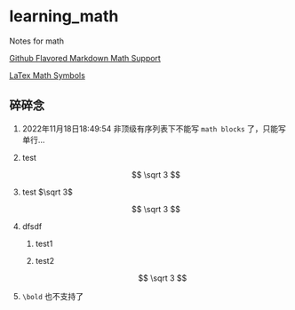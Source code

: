 # learning_math
Notes for math

[Github Flavored Markdown Math Support](https://katex.org/docs/supported.html)

[LaTex Math Symbols](https://www.math.uci.edu/~xiangwen/pdf/LaTeX-Math-Symbols.pdf)


## 碎碎念

1. 2022年11月18日18:49:54 非顶级有序列表下不能写 `math blocks` 了，只能写单行...
2. test 
   
   $$
   \sqrt 3
   $$

3. test $\sqrt 3$

   $$
   \sqrt 3
   $$

4. dfsdf
   1. test1
   2. test2
      
      $$
      \sqrt 3
      $$

5. `\bold` 也不支持了